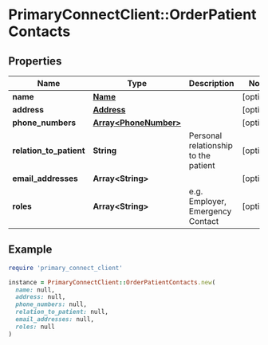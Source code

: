 # PrimaryConnectClient::OrderPatientContacts

## Properties

| Name | Type | Description | Notes |
| ---- | ---- | ----------- | ----- |
| **name** | [**Name**](Name.md) |  | [optional] |
| **address** | [**Address**](Address.md) |  | [optional] |
| **phone_numbers** | [**Array&lt;PhoneNumber&gt;**](PhoneNumber.md) |  | [optional] |
| **relation_to_patient** | **String** | Personal relationship to the patient | [optional] |
| **email_addresses** | **Array&lt;String&gt;** |  | [optional] |
| **roles** | **Array&lt;String&gt;** | e.g. Employer, Emergency Contact | [optional] |

## Example

```ruby
require 'primary_connect_client'

instance = PrimaryConnectClient::OrderPatientContacts.new(
  name: null,
  address: null,
  phone_numbers: null,
  relation_to_patient: null,
  email_addresses: null,
  roles: null
)
```


